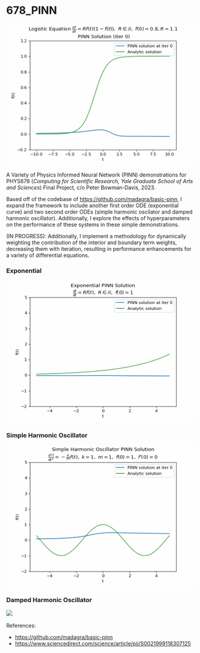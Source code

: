 # 678_PINN

![](https://github.com/P-H-B-D/678_PINN/blob/main/logistic.gif)

A Variety of Physics Informed Neural Network (PINN) demonstrations for PHYS678 (*Computing for Scientific Research, Yale Graduate School of Arts and Sciences*) Final Project, c/o Peter Bowman-Davis, 2023.

Based off of the codebase of https://github.com/madagra/basic-pinn, I expand the framework to include another first order ODE (exponential curve) and two second order ODEs (simple harmonic oscilator and damped harmonic oscillator). Additionally, I explore the effects of hyperparameters on the performance of these systems in these simple demonstrations. 

(IN PROGRESS): Additionally, I implement a methodology for dynamically weighting the contribution of the interior and boundary term weights, decreasing them with iteration, resulting in performance enhancements for a variety of differential equations.

### Exponential
![](https://github.com/P-H-B-D/678_PINN/blob/main/exponential.gif)

### Simple Harmonic Oscillator
![](https://github.com/P-H-B-D/678_PINN/blob/main/Harmonic.gif)

### Damped Harmonic Oscillator
![](https://github.com/P-H-B-D/678_PINN/blob/main/dampedHarmonic.gif)


References:
* https://github.com/madagra/basic-pinn 
* https://www.sciencedirect.com/science/article/pii/S0021999118307125

